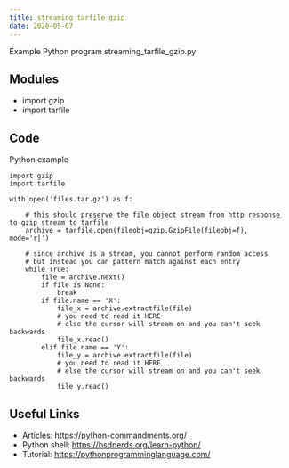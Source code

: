 ```yaml
---
title: streaming_tarfile_gzip
date: 2020-05-07
---
```

Example Python program streaming_tarfile_gzip.py

## Modules

* import gzip
* import tarfile

## Code

Python example

    import gzip
    import tarfile
    
    with open('files.tar.gz') as f:
    
        # this should preserve the file object stream from http response to gzip stream to tarfile
        archive = tarfile.open(fileobj=gzip.GzipFile(fileobj=f), mode='r|')
    
        # since archive is a stream, you cannot perform random access
        # but instead you can pattern match against each entry
        while True:
            file = archive.next()
            if file is None:
                break
            if file.name == 'X':
                file_x = archive.extractfile(file)
                # you need to read it HERE
                # else the cursor will stream on and you can't seek backwards
                file_x.read()
            elif file.name == 'Y':
                file_y = archive.extractfile(file)
                # you need to read it HERE
                # else the cursor will stream on and you can't seek backwards
                file_y.read()

## Useful Links

- Articles: https://python-commandments.org/
- Python shell: https://bsdnerds.org/learn-python/
- Tutorial: https://pythonprogramminglanguage.com/
